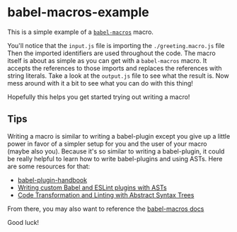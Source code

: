 # babel-macros-example

This is a simple example of a [`babel-macros`][babel-macros] macro.

You'll notice that the `input.js` file is importing the `./greeting.macro.js` file
Then the imported identifiers are used throughout the code. The macro itself
is about as simple as you can get with a `babel-macros` macro. It accepts the
references to those imports and replaces the references with string literals.
Take a look at the `output.js` file to see what the result is. Now mess around
with it a bit to see what you can do with this thing!

Hopefully this helps you get started trying out writing a macro!

## Tips

Writing a macro is similar to writing a babel-plugin except you give up a little
power in favor of a simpler setup for you and the user of your macro (maybe also
you). Because it's so similar to writing a babel-plugin, it could be really
helpful to learn how to write babel-plugins and using ASTs. Here are some
resources for that:

- [babel-plugin-handbook][babel-plugin-handbook]
- [Writing custom Babel and ESLint plugins with ASTs][asts-talk]
- [Code Transformation and Linting with Abstract Syntax Trees][fem-asts]

From there, you may also want to reference the [babel-macros docs][babel-macros-docs]

Good luck!

[babel-macros]: https://github.com/kentcdodds/babel-macros
[babel-plugin-handbook]: https://github.com/thejameskyle/babel-handbook/blob/master/translations/en/plugin-handbook.md
[fem-asts]: https://frontendmasters.com/courses/linting-asts/
[asts-talk]: https://www.youtube.com/watch?v=VBscbcm2Mok&index=1&list=PLV5CVI1eNcJgNqzNwcs4UKrlJdhfDjshf&t=192s
[babel-macros-docs]: https://github.com/kentcdodds/babel-macros/blob/master/other/docs/author.md

